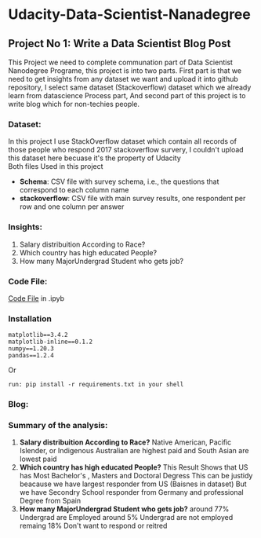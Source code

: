 # Udacity-Data-Scientist-Nanadegree
## Project No 1: Write a Data Scientist Blog Post
This Project we need to complete communation part of Data Scientist Nanodegree Programe, this project is into two parts. First part is that we need to get insights from any dataset we want and upload it into github repository, I select same dataset (Stackoverflow) dataset which we already learn from datascience Process part, And second part of this project is to write blog which for non-techies people.
### Dataset:
In this project I use StackOverflow dataset which contain all records of those people who respond 2017 stackoverflow survery, I couldn't upload this dataset here becuase it's the property of Udacity <br>
Both files Used in this project
* **Schema**: CSV file with survey schema, i.e., the questions that correspond to each column name
* **stackoverflow**: CSV file with main survey results, one respondent per row and one column per answer
### Insights:
1. Salary distribuition According to Race?
2. Which country has high educated People?
3. How many MajorUndergrad Student who gets job?
### Code File:
[Code File](https://github.com/AbbasMustafa/Udacity-Data-Scientist-Nanadegree/blob/main/Stackoverflow%20data.ipynb) in .ipyb
### Installation
```
matplotlib==3.4.2
matplotlib-inline==0.1.2
numpy==1.20.3
pandas==1.2.4
```
Or
```
run: pip install -r requirements.txt in your shell
```
### Blog:

### Summary of the analysis:
1. **Salary distribuition According to Race?**
Native American, Pacific Islender, or Indigenous Australian are highest paid and South Asian are lowest paid <br>
2. **Which country has high educated People?**
This Result Shows that US has Most Bachelor's , Masters and Doctoral Degress
This can be justidy beacause we have largest responder from US (Baisnes in dataset)
But we have Secondry School responder from Germany
and professional Degree from Spain
3. **How many MajorUndergrad Student who gets job?**
around 77% Undergrad are Employed
around 5% Undergrad are not employed
remaing 18% Don't want to respond or reitred
